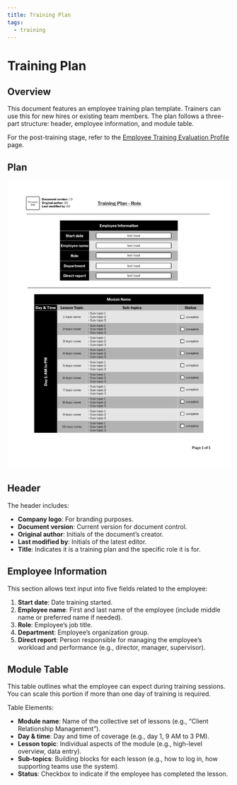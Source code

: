 ```yaml
---
title: Training Plan
tags:
  - training
---
```


# Training Plan

## **Overview**

This document features an employee training plan template. Trainers can use this for new hires or existing team members. The plan follows a three-part structure: header, employee information, and module table.

For the post-training stage, refer to the <u>[Employee Training Evaluation Profile](employee-training-evaluation-profile.md)</u> page.

## **Plan**

![Training plan](../assets/img/training-images/wp-training-docs-training-plan.jpeg)

## **Header**

The header includes:

  * **Company logo**: For branding purposes.
  * **Document version**: Current version for document control.
  * **Original author**: Initials of the document’s creator.
  * **Last modified by**: Initials of the latest editor.
  * **Title**: Indicates it is a training plan and the specific role it is for.

## **Employee Information**

This section allows text input into five fields related to the employee:

  1. **Start date**: Date training started.
  2. **Employee name**: First and last name of the employee (include middle name or preferred name if needed).
  3. **Role**: Employee’s job title.
  4. **Department**: Employee’s organization group.
  5. **Direct report**: Person responsible for managing the employee’s workload and performance (e.g., director, manager, supervisor).

## **Module Table**

This table outlines what the employee can expect during training sessions. You can scale this portion if more than one day of training is required.

Table Elements:

  * **Module name**: Name of the collective set of lessons (e.g., “Client Relationship Management”).
  * **Day & time**: Day and time of coverage (e.g., day 1, 9 AM to 3 PM).
  * **Lesson topic**: Individual aspects of the module (e.g., high-level overview, data entry).
  * **Sub-topics**: Building blocks for each lesson (e.g., how to log in, how supporting teams use the system).
  * **Status**: Checkbox to indicate if the employee has completed the lesson.
